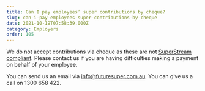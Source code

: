 ```yaml
---
title: Can I pay employees’ super contributions by cheque?
slug: can-i-pay-employees-super-contributions-by-cheque
date: 2021-10-19T07:58:39.000Z
category: Employers
order: 105
---
```


We do not accept contributions via cheque as these are not [SuperStream compliant](https://www.ato.gov.au/Business/Super-for-employers/Paying-super-contributions/How-to-pay-super/SuperStream-for-employers/). Please contact us if you are having difficulties making a payment on behalf of your employee.

You can send us an email via info@futuresuper.com.au.
You can give us a call on 1300 658 422.
